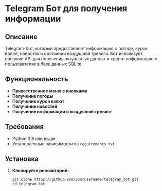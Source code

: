# Telegram Бот для получения информации

## Описание
Telegram-бот, который предоставляет информацию о погоде, курсе валют, новостях и состоянии воздушной тревоги. Бот использует внешние API для получения актуальных данных и хранит информацию о пользователях в базе данных SQLite.

## Функциональность
- **Приветственное меню с кнопками**
- **Получение погоды**
- **Получение курса валют**
- **Получение новостей**
- **Получение информации о воздушной тревоге**

## Требования
- Python 3.8 или выше
- Установленные зависимости из `requirements.txt`

## Установка

1. **Клонируйте репозиторий:**
   ```sh
   git clone https://github.com/yourusername/telegram_bot.git
   cd telegram_bot